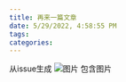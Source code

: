 ```yaml
---
title: 再来一篇文章
date: 5/29/2022, 4:58:55 PM
tags: 
categories: 
---
```


<!--more-->

从issue生成
![图片](https://user-images.githubusercontent.com/2255761/170860307-f1a4b741-7c7d-49c5-9df1-29b6dc8bbf83.png)
包含图片